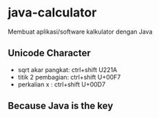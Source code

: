 # java-calculator
Membuat aplikasi/software kalkulator dengan Java

## Unicode Character
- sqrt akar pangkat: ctrl+shift U221A
- titik 2 pembagian: ctrl+shift U+00F7
- perkalian x : ctrl+shift U+00D7

## Because Java is the key
